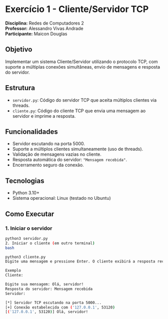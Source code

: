 # Exercício 1 - Cliente/Servidor TCP

**Disciplina:** Redes de Computadores 2  
**Professor:** Alessandro Vivas Andrade  
**Participante:** Maicon Douglas  

## Objetivo

Implementar um sistema Cliente/Servidor utilizando o protocolo TCP, com suporte a múltiplas conexões simultâneas, envio de mensagens e resposta do servidor.

## Estrutura

- `servidor.py`: Código do servidor TCP que aceita múltiplos clientes via threads.
- `cliente.py`: Código do cliente TCP que envia uma mensagem ao servidor e imprime a resposta.

## Funcionalidades

- Servidor escutando na porta 5000.
- Suporte a múltiplos clientes simultaneamente (uso de threads).
- Validação de mensagens vazias no cliente.
- Resposta automática do servidor: `"Mensagem recebida"`.
- Encerramento seguro da conexão.

## Tecnologias

- Python 3.10+
- Sistema operacional: Linux (testado no Ubuntu)

## Como Executar

### 1. Iniciar o servidor

```bash
python3 servidor.py
2. Iniciar o cliente (em outro terminal)
bash

python3 cliente.py
Digite uma mensagem e pressione Enter. O cliente exibirá a resposta recebida do servidor.

Exemplo
Cliente:

Digite sua mensagem: Olá, servidor!
Resposta do servidor: Mensagem recebida
Servidor:

[*] Servidor TCP escutando na porta 5000...
[+] Conexão estabelecida com ('127.0.0.1', 53120)
[('127.0.0.1', 53120)] Olá, servidor!

